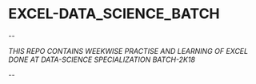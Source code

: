 # EXCEL-DATA_SCIENCE_BATCH


--

_THIS REPO CONTAINS WEEKWISE PRACTISE AND LEARNING OF EXCEL DONE AT DATA-SCIENCE SPECIALIZATION BATCH-2K18_

--



